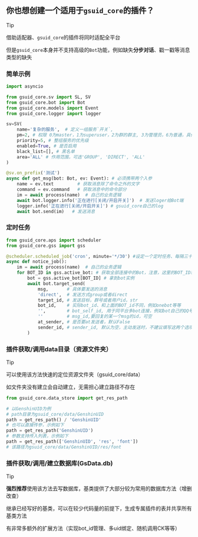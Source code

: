 ## 你也想创建一个适用于`gsuid_core`的插件？

> [!TIP]
>
> 借助适配器、`gsuid_core`的插件将同时适配全平台
>
> 但是`gsuid_core`本身并不支持高级的`Bot`功能，例如缺失**分步对话**、戳一戳等消息类型的缺失


### 简单示例

```python
import asyncio

from gsuid_core.sv import SL, SV
from gsuid_core.bot import Bot
from gsuid_core.models import Event
from gsuid_core.logger import logger

sv=SV(
    name='复杂的服务',  # 定义一组服务`开关`,
    pm=2, # 权限 0为master，1为superuser，2为群的群主, 3为管理员，6为普通，具体可见文档
    priority=5, # 整组服务的优先级
    enabled=True, # 是否启用
    black_list=[], # 黑名单
    area='ALL' # 作用范围，可选'GROUP', 'DIRECT', 'ALL'
)

@sv.on_prefix('测试')
async def get_msg(bot: Bot, ev: Event): # 必须携带两个入参
    name = ev.text         # 获取消息除了命令之外的文字
    command = ev.command   # 获取消息中的命令部分
    im = await process(name)  # 自己的业务逻辑
    await bot.logger.info('正在进行[关闭/开启开关]')  # 发送loger给Bot端
    logger.info('正在进行[关闭/开启开关]') # gsuid_core自己的log
    await bot.send(im)   # 发送消息
```

### 定时任务
```python
from gsuid_core.aps import scheduler
from gsuid_core.gss import gss

@scheduler.scheduled_job('cron', minute='*/30') #设定一个定时任务、每隔三十分钟执行一次
async def notice_job():
	im = await process(name)  # 自己的业务逻辑
	for BOT_ID in gss.active_bot: # 获取全部连接中的Bot，注意，这里的BOT_ID和bot_id并不等价
		bot = gss.active_bot[BOT_ID] # 拿到bot实例
		await bot.target_send(
            msg,       # 具体要发送的消息
            'direct',  # 发送方式group或者direct
            target_id, # 发送目标，群号或者用户id，str
            bot_id,    # 实际bot_id、和上面的BOT_id不同，例如onebot等等
            '',        # bot_self_id, 用于同平台多bot连接，例如bot自己的QQ号等，可空
            ''		   # msg_id,要回复的某一个msg的id，可空
            at_sender, # 是否要at发送者，默认False
            sender_id, # sender_id, 默认为空，主动发送时，不建议填写这两个选项
        )
```

### 插件获取/调用data目录（资源文件夹）

> [!TIP]
>
> 可以使用该方法快速的定位资源文件夹（gsuid_core/data）
>
> 如文件夹没有建立会自动建立，无需担心建立路径不存在
> 

```python
from gsuid_core.data_store import get_res_path

# 以GenshinUID为例
# path目录为gsuid_core/data/GenshinUID
path = get_res_path() / 'GenshinUID'
# 也可以直接传参，示例如下
path = get_res_path('GenshinUID')
# 参数支持传入列表，示例如下
path = get_res_path(['GenshinUID', 'res', 'font'])
# 该路径为gsuid_core/data/GenshinUID/res/font
```

### 插件获取/调用/建立数据库(GsData.db)

> [!TIP]
>
> **强烈推荐**使用该方法去写数据库，基类提供了大部分较为常用的数据库方法（增删改查）
> 
> 继承已经写好的基类，可以在较少代码量的前提下，生成专属插件的表并共享所有基类方法
>
> 有非常多额外的扩展方法（实现bot_id管理、多uid绑定、随机调用CK等等）
